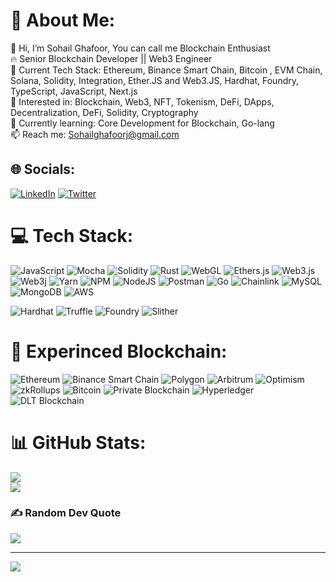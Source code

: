 # 💫 About Me:
👋 Hi, I’m Sohail Ghafoor, You can call me Blockchain Enthusiast<br>🔥 Senior Blockchain Developer || Web3 Engineer <br>🚀 Current Tech Stack: Ethereum, Binance Smart Chain, Bitcoin , EVM Chain, Solana, Solidity, Integration, Ether.JS and Web3.JS, Hardhat, Foundry, TypeScript, JavaScript, Next.js<br>👀 Interested in: Blockchain, Web3, NFT, Tokenism, DeFi, DApps, Decentralization, DeFi, Solidity, Cryptography <br>🌱 Currently learning: Core Development for Blockchain, Go-lang <br>📫 Reach me: Sohailghafoorj@gmail.com

## 🌐 Socials:
[![LinkedIn](https://img.shields.io/badge/LinkedIn-%230077B5.svg?logo=linkedin&logoColor=white)](https://linkedin.com/in/sohailghafoor) [![Twitter](https://img.shields.io/badge/Twitter-%231DA1F2.svg?logo=Twitter&logoColor=white)](https://twitter.com/sohailghafoorj) 

# 💻 Tech Stack:
![JavaScript](https://img.shields.io/badge/javascript-%23323330.svg?style=for-the-badge&logo=javascript&logoColor=%23F7DF1E)  ![Mocha](https://img.shields.io/badge/-mocha-%238D6748?style=for-the-badge&logo=mocha&logoColor=white) ![Solidity](https://img.shields.io/badge/Solidity-%23363636.svg?style=for-the-badge&logo=solidity&logoColor=white) ![Rust](https://img.shields.io/badge/rust-%23000000.svg?style=for-the-badge&logo=rust&logoColor=white)
 ![WebGL](https://img.shields.io/badge/WebGL-990000?logo=webgl&logoColor=white&style=for-the-badge) ![Ethers.js](https://img.shields.io/badge/ethers.js-%2300A6FF.svg?style=for-the-badge&logo=ethereum&logoColor=white)
![Web3.js](https://img.shields.io/badge/web3.js-F16822?style=for-the-badge&logo=web3.js&logoColor=white) ![Web3j](https://img.shields.io/badge/web3j-%23009639.svg?style=for-the-badge&logo=ethereum&logoColor=white)
 ![Yarn](https://img.shields.io/badge/yarn-%232C8EBB.svg?style=for-the-badge&logo=yarn&logoColor=white) ![NPM](https://img.shields.io/badge/NPM-%23CB3837.svg?style=for-the-badge&logo=npm&logoColor=white) ![NodeJS](https://img.shields.io/badge/node.js-6DA55F?style=for-the-badge&logo=node.js&logoColor=white) ![Postman](https://img.shields.io/badge/Postman-FF6C37?style=for-the-badge&logo=postman&logoColor=white)  ![Go](https://img.shields.io/badge/go-%2300ADD8.svg?style=for-the-badge&logo=go&logoColor=white) ![Chainlink](https://img.shields.io/badge/Chainlink-375BD2?style=for-the-badge&logo=Chainlink&logoColor=white) ![MySQL](https://img.shields.io/badge/mysql-%2300f.svg?style=for-the-badge&logo=mysql&logoColor=white) ![MongoDB](https://img.shields.io/badge/MongoDB-%234ea94b.svg?style=for-the-badge&logo=mongodb&logoColor=white)  ![AWS](https://img.shields.io/badge/AWS-%23FF9900.svg?style=for-the-badge&logo=amazon-aws&logoColor=white)

![Hardhat](https://img.shields.io/badge/Hardhat-%23000000.svg?style=for-the-badge&logo=hardhat&logoColor=white)
![Truffle](https://img.shields.io/badge/Truffle-%239247FF.svg?style=for-the-badge&logo=truffle&logoColor=white)
![Foundry](https://img.shields.io/badge/Foundry-%23000000.svg?style=for-the-badge&logo=ethereum&logoColor=white)
![Slither](https://img.shields.io/badge/Slither-%23000000.svg?style=for-the-badge&logo=ethereum&logoColor=white)

# 🔗 Experinced Blockchain:
![Ethereum](https://img.shields.io/badge/Ethereum-%2300A1E4.svg?style=for-the-badge&logo=ethereum&logoColor=white)
![Binance Smart Chain](https://img.shields.io/badge/Binance_Smart_Chain-%232A69AC.svg?style=for-the-badge&logo=binance&logoColor=white)
![Polygon](https://img.shields.io/badge/Polygon-%2300A3FF.svg?style=for-the-badge&logo=polygon&logoColor=white)
![Arbitrum](https://img.shields.io/badge/Arbitrum-%2300A3FF.svg?style=for-the-badge&logo=arbitrum&logoColor=white)
![Optimism](https://img.shields.io/badge/Optimism-%23000000.svg?style=for-the-badge&logo=optimism&logoColor=white)
![zkRollups](https://img.shields.io/badge/zkRollups-%23000000.svg?style=for-the-badge&logo=ethereum&logoColor=white)
![Bitcoin](https://img.shields.io/badge/Bitcoin-%23F7931A.svg?style=for-the-badge&logo=bitcoin&logoColor=white)
![Private Blockchain](https://img.shields.io/badge/Private_Blockchain-%23000000.svg?style=for-the-badge&logo=ethereum&logoColor=white)
![Hyperledger](https://img.shields.io/badge/Hyperledger-%23FF6A00.svg?style=for-the-badge&logo=hyperledger&logoColor=white)
![DLT Blockchain](https://img.shields.io/badge/DLT_Blockchain-%23000000.svg?style=for-the-badge&logo=ethereum&logoColor=white)


# 📊 GitHub Stats:
![](https://github-readme-stats.vercel.app/api?username=sohailghafoor&theme=dark&hide_border=false&include_all_commits=true&count_private=false)<br/>
![](https://github-readme-streak-stats.herokuapp.com/?user=sohailghafoor&theme=dark&hide_border=false)<br/>

### ✍️ Random Dev Quote
![](https://quotes-github-readme.vercel.app/api?type=horizontal&theme=radical)

---
[![](https://visitcount.itsvg.in/api?id=sohailghafoor&icon=0&color=1)](https://visitcount.itsvg.in)

<!-- Proudly created with GPRM ( https://gprm.itsvg.in ) -->

